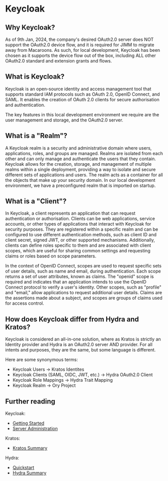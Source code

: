 # Keycloak

## Why Keycloak?
As of 9th Jan, 2024, the company's desired OAuth2.0 server does NOT support the OAuth2.0 device flow, and it is required for JIMM to migrate away from Macaroons. As such, for local development, Keycloak has been chosen as it supports the device flow out of the box, including ALL other OAuth2.0 standard and extension grants and flows.

## What is Keycloak?
Keycloak is an open-source identity and access management tool that supports standard IAM protocols such as OAuth 2.0, OpenID Connect, and SAML. It enables the creation of OAuth 2.0 clients for secure authorisation and authentication.

The key features in this local development environment we require are the user management and storage, and the OAuth2.0 server.

## What is a "Realm"?
A Keycloak realm is a security and administrative domain where users, applications, roles, and groups are managed. Realms are isolated from each other and can only manage and authenticate the users that they contain. Keycloak allows for the creation, storage, and management of multiple realms within a single deployment, providing a way to isolate and secure different sets of applications and users. The realm acts as a container for all the objects that make up your security domain. In our local development environment, we have a preconfigured realm that is imported on startup.

## What is a "Client"?
In Keycloak, a client represents an application that can request authentication or authorisation. Clients can be web applications, service accounts, or other types of applications that interact with Keycloak for security purposes. They are registered within a specific realm and can be configured to use different authentication methods, such as client ID and client secret, signed JWT, or other supported mechanisms. Additionally, clients can define roles specific to them and are associated with client scopes, which are useful for sharing common settings and requesting claims or roles based on scope parameters.

In the context of OpenID Connect, scopes are used to request specific sets of user details, such as name and email, during authentication. Each scope returns a set of user attributes, known as claims. The "openid" scope is required and indicates that an application intends to use the OpenID Connect protocol to verify a user's identity. Other scopes, such as "profile" and "email," allow applications to request additional user details. Claims are the assertions made about a subject, and scopes are groups of claims used for access control.

## How does Keycloak differ from Hydra and Kratos?
Keycloak is considered an all-in-one solution, where as Kratos is strictly an Identity provider and Hydra is an OAuth2.0 server AND provider. For all intents and purposes, they are the same, but some language is different.

Here are some synonymous terms:
- Keycloak Users -> Kratos Identites
- Keycloak Clients (SAML, OIDC, JWT, etc.) -> Hydra OAuth2.0 Client
- Keycloak Role Mappings -> Hydra Trait Mapping
- Keycloak Realm -> Ory Project

## Further reading

Keycloak:
- [Getting Started](https://www.keycloak.org/guides#getting-started)
- [Server Administration](https://www.keycloak.org/docs/latest/server_admin/index.html)

Kratos:
- [Kratos Summary](https://www.ory.sh/docs/ecosystem/projects#ory-kratos)

Hydra:
- [Quickstart](https://www.ory.sh/docs/hydra/5min-tutorial)
- [Hydra Summary](https://www.ory.sh/docs/ecosystem/projects#ory-hydra)

